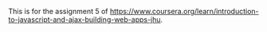 This is for the assignment 5 of https://www.coursera.org/learn/introduction-to-javascript-and-ajax-building-web-apps-jhu.
